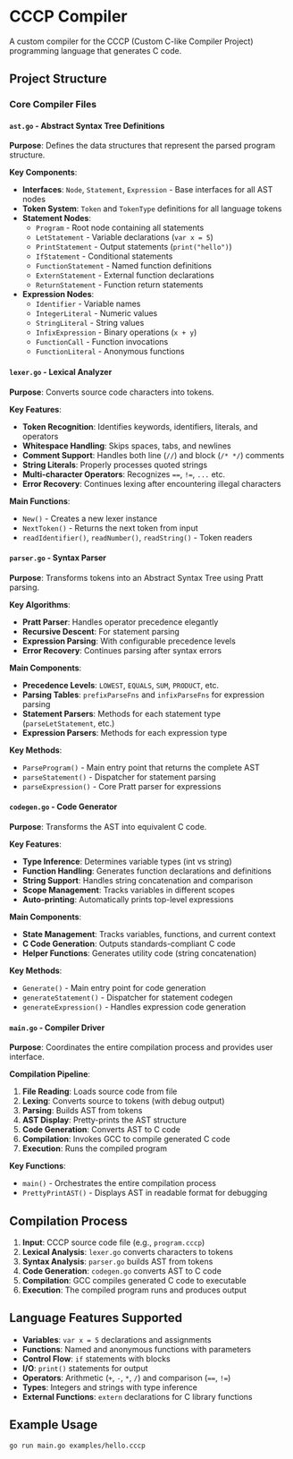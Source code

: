 # CCCP Compiler

A custom compiler for the CCCP (Custom C-like Compiler Project) programming language that generates C code.

## Project Structure

### Core Compiler Files

#### `ast.go` - Abstract Syntax Tree Definitions
**Purpose**: Defines the data structures that represent the parsed program structure.

**Key Components**:
- **Interfaces**: `Node`, `Statement`, `Expression` - Base interfaces for all AST nodes
- **Token System**: `Token` and `TokenType` definitions for all language tokens
- **Statement Nodes**: 
  - `Program` - Root node containing all statements
  - `LetStatement` - Variable declarations (`var x = 5`)
  - `PrintStatement` - Output statements (`print("hello")`)
  - `IfStatement` - Conditional statements
  - `FunctionStatement` - Named function definitions
  - `ExternStatement` - External function declarations
  - `ReturnStatement` - Function return statements
- **Expression Nodes**:
  - `Identifier` - Variable names
  - `IntegerLiteral` - Numeric values
  - `StringLiteral` - String values
  - `InfixExpression` - Binary operations (`x + y`)
  - `FunctionCall` - Function invocations
  - `FunctionLiteral` - Anonymous functions

#### `lexer.go` - Lexical Analyzer
**Purpose**: Converts source code characters into tokens.

**Key Features**:
- **Token Recognition**: Identifies keywords, identifiers, literals, and operators
- **Whitespace Handling**: Skips spaces, tabs, and newlines
- **Comment Support**: Handles both line (`//`) and block (`/* */`) comments
- **String Literals**: Properly processes quoted strings
- **Multi-character Operators**: Recognizes `==`, `!=`, `...` etc.
- **Error Recovery**: Continues lexing after encountering illegal characters

**Main Functions**:
- `New()` - Creates a new lexer instance
- `NextToken()` - Returns the next token from input
- `readIdentifier()`, `readNumber()`, `readString()` - Token readers

#### `parser.go` - Syntax Parser
**Purpose**: Transforms tokens into an Abstract Syntax Tree using Pratt parsing.

**Key Algorithms**:
- **Pratt Parser**: Handles operator precedence elegantly
- **Recursive Descent**: For statement parsing
- **Expression Parsing**: With configurable precedence levels
- **Error Recovery**: Continues parsing after syntax errors

**Main Components**:
- **Precedence Levels**: `LOWEST`, `EQUALS`, `SUM`, `PRODUCT`, etc.
- **Parsing Tables**: `prefixParseFns` and `infixParseFns` for expression parsing
- **Statement Parsers**: Methods for each statement type (`parseLetStatement`, etc.)
- **Expression Parsers**: Methods for each expression type

**Key Methods**:
- `ParseProgram()` - Main entry point that returns the complete AST
- `parseStatement()` - Dispatcher for statement parsing
- `parseExpression()` - Core Pratt parser for expressions

#### `codegen.go` - Code Generator
**Purpose**: Transforms the AST into equivalent C code.

**Key Features**:
- **Type Inference**: Determines variable types (int vs string)
- **Function Handling**: Generates function declarations and definitions
- **String Support**: Handles string concatenation and comparison
- **Scope Management**: Tracks variables in different scopes
- **Auto-printing**: Automatically prints top-level expressions

**Main Components**:
- **State Management**: Tracks variables, functions, and current context
- **C Code Generation**: Outputs standards-compliant C code
- **Helper Functions**: Generates utility code (string concatenation)

**Key Methods**:
- `Generate()` - Main entry point for code generation
- `generateStatement()` - Dispatcher for statement codegen
- `generateExpression()` - Handles expression code generation

#### `main.go` - Compiler Driver
**Purpose**: Coordinates the entire compilation process and provides user interface.

**Compilation Pipeline**:
1. **File Reading**: Loads source code from file
2. **Lexing**: Converts source to tokens (with debug output)
3. **Parsing**: Builds AST from tokens
4. **AST Display**: Pretty-prints the AST structure
5. **Code Generation**: Converts AST to C code
6. **Compilation**: Invokes GCC to compile generated C code
7. **Execution**: Runs the compiled program

**Key Functions**:
- `main()` - Orchestrates the entire compilation process
- `PrettyPrintAST()` - Displays AST in readable format for debugging

## Compilation Process

1. **Input**: CCCP source code file (e.g., `program.cccp`)
2. **Lexical Analysis**: `lexer.go` converts characters to tokens
3. **Syntax Analysis**: `parser.go` builds AST from tokens
4. **Code Generation**: `codegen.go` converts AST to C code
5. **Compilation**: GCC compiles generated C code to executable
6. **Execution**: The compiled program runs and produces output

## Language Features Supported

- **Variables**: `var x = 5` declarations and assignments
- **Functions**: Named and anonymous functions with parameters
- **Control Flow**: `if` statements with blocks
- **I/O**: `print()` statements for output
- **Operators**: Arithmetic (`+`, `-`, `*`, `/`) and comparison (`==`, `!=`)
- **Types**: Integers and strings with type inference
- **External Functions**: `extern` declarations for C library functions

## Example Usage

```bash
go run main.go examples/hello.cccp
